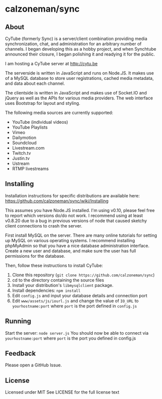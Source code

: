 calzoneman/sync
===============

About
-----

CyTube (formerly Sync) is a server/client combination providing media synchronization, chat,
and administration for an arbitrary number of channels.
I began developing this as a hobby project, and when Synchtube announced their closure, I
began polishing it and readying it for the public.

I am hosting a CyTube server at http://cytu.be

The serverside is written in JavaScript and runs on Node.JS.  It makes use
of a MySQL database to store user registrations, cached media metadata, and
data about each channel.

The clientside is written in JavaScript and makes use of Socket.IO and
jQuery as well as the APIs for various media providers.
The web interface uses Bootstrap for layout and styling.

The following media sources are currently supported:
- YouTube (individual videos)
- YouTube Playlists
- Vimeo
- Dailymotion
- Soundcloud
- Livestream.com
- Twitch.tv
- Justin.tv
- Ustream
- RTMP livestreams

Installing
----------

Installation instructions for specific distributions are available here: https://github.com/calzoneman/sync/wiki/Installing

This assumes you have Node.JS installed.
I'm using v0.10, please feel free to report which versions do/do not work.
I recommend using at least v0.8.20 due to a bug in previous versions of node
that caused sketchy client connections to crash the server.

First install MySQL on the server.  There are many online tutorials for setting up MySQL on
various operating systems.
I recommend installing phpMyAdmin so that you have a nice database administration interface.
Create a new user and database, and make sure the user has full permissions for the database.

Then, follow these instructions to install CyTube:

1. Clone this repository (`git clone https://github.com/calzoneman/sync`)
2. cd to the directory containing the source files
3. Install your distribution's `libmysqlclient` package.
3. Install dependencies: `npm install`
4. Edit `config.js` and input your database details and connection port
5. Edit `www/assets/js/iourl.js` and change the value of `IO_URL` to `yourhostname:port` where `port` is the port defined in `config.js`

Running
-------

Start the server: `node server.js`
You should now be able to connect via `yourhostname:port` where `port` is
the port you defined in config.js

Feedback
--------

Please open a GitHub Issue.

License
-------

Licensed under MIT
See LICENSE for the full license text
